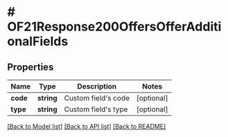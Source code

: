 # # OF21Response200OffersOfferAdditionalFields

## Properties

Name | Type | Description | Notes
------------ | ------------- | ------------- | -------------
**code** | **string** | Custom field&#39;s code | [optional]
**type** | **string** | Custom field&#39;s type | [optional]

[[Back to Model list]](../../README.md#models) [[Back to API list]](../../README.md#endpoints) [[Back to README]](../../README.md)
